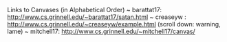 Links to Canvases (in Alphabetical Order)
 ~ barattat17: http://www.cs.grinnell.edu/~barattat17/satan.html
 ~ creaseyw  : http://www.cs.grinnell.edu/~creaseyw/example.html
             (scroll down: warning, lame)
 ~ mitchell17: http://www.cs.grinnell.edu/~mitchell17/canvas/
